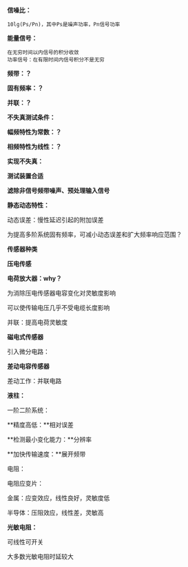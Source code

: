 **信噪比：**

```
10lg(Ps/Pn)，其中Ps是噪声功率，Pn信号功率
```

**能量信号：**

```
在无穷时间以内信号的积分收敛
功率信号：在有限时间内信号积分不是无穷
```

**频带：？**

**固有频率：？**

**并联：？**

**不失真测试条件：**

**幅频特性为常数：？**

**相频特性为线性：？**

**实现不失真：**

**测试装置合适**

**滤除非信号频带噪声、预处理输入信号**

 

**静态动态特性：**

动态误差：慢性延迟引起的附加误差

为提高多阶系统固有频率，可减小动态误差和扩大频率响应范围？

**传感器种类**

 

**压电传感**

**电荷放大器：why？**

为消除压电传感器电容变化对灵敏度影响

可以使传输电压几乎不受电缆长度影响

并联：提高电荷灵敏度

**磁电式传感器**

引入微分电路：

**差动电容传感器**

差动工作：并联电路

**液柱：**

 

 

一阶二阶系统：

 

 

**精度高低：**相对误差

**检测最小变化能力：**分辨率

**加快传输速度：**展开频带

 

电阻：

电阻应变片：

金属：应变效应，线性良好，灵敏度低

半导体：压阻效应，线性差，灵敏高

**光敏电阻：**

可线性可开关

大多数光敏电阻时延较大